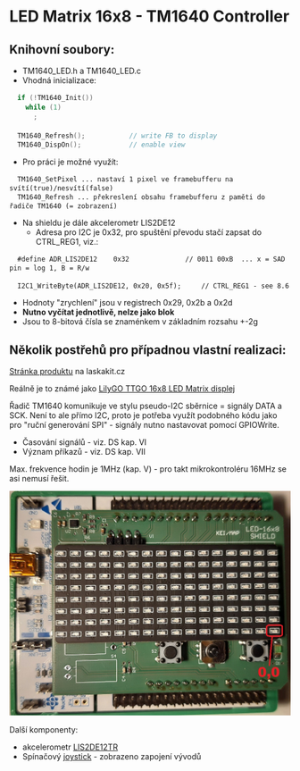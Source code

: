 # LED Matrix 16x8 - TM1640 Controller

## Knihovní soubory:
* TM1640_LED.h a TM1640_LED.c
* Vhodná inicializace:
```C++
  if (!TM1640_Init())
    while (1)
      ;

  TM1640_Refresh();           // write FB to display
  TM1640_DispOn();            // enable view
```
* Pro práci je možné využít:
```
  TM1640_SetPixel ... nastaví 1 pixel ve framebufferu na svítí(true)/nesvítí(false)
  TM1640_Refresh ... překreslení obsahu framebufferu z paměti do řadiče TM1640 (= zobrazení)
```
* Na shieldu je dále akcelerometr LIS2DE12
  * Adresa pro I2C je 0x32, pro spuštění převodu stačí zapsat do CTRL_REG1, viz.:
```
  #define ADR_LIS2DE12    0x32              // 0011 00xB  ... x = SAD pin = log 1, B = R/w

  I2C1_WriteByte(ADR_LIS2DE12, 0x20, 0x5f);     // CTRL_REG1 - see 8.6
```
  * Hodnoty "zrychlení" jsou v registrech 0x29, 0x2b a 0x2d
  * **Nutno vyčítat jednotlivě, nelze jako blok**
  * Jsou to 8-bitová čísla se znaménkem v základním rozsahu +-2g

## Několik postřehů pro případnou vlastní realizaci:

[Stránka produktu](https://www.laskakit.cz/lilygo-ttgo-led-matrix-displej/) na laskakit.cz

Reálně je to známé jako [LilyGO TTGO 16x8 LED Matrix displej](http://www.lilygo.cn/prod_view.aspx?TypeId=50033&Id=1176)

Řadič TM1640 komunikuje ve stylu pseudo-I2C sběrnice = signály DATA a SCK. Není to ale přímo I2C, proto je potřeba využít podobného kódu jako pro "ruční generování SPI" - signály nutno nastavovat pomocí GPIOWrite.

* Časování signálů - viz. DS kap. VI
* Význam příkazů - viz. DS kap. VII

Max. frekvence hodin je 1MHz (kap. V) - pro takt mikrokontroléru 16MHz se asi nemusí řešit.

![Pohled na shield s vyznačením 0,0](./LED-16x8%20SHIELD.jpg)

Další komponenty:
* akcelerometr [LIS2DE12TR](https://www.st.com/en/mems-and-sensors/lis2de12.html)
* Spínačový [joystick](https://tech.alpsalpine.com/e/products/detail/SKRHABE010/) - zobrazeno zapojení vývodů
